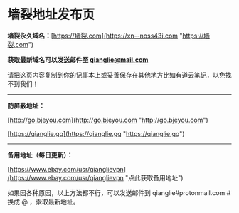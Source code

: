 # 墙裂地址发布页
**墙裂永久域名：**[https://墙裂.com](https://xn--noss43i.com "https://墙裂.com")

**获取最新域名可以发送邮件至 qianglie@mail.com**

请把这页内容复制到你的记事本上或妥善保存在其他地方比如有道云笔记，以免找不到我们！

------------

**防屏蔽地址：**

[http://go.bjeyou.com](http://go.bjeyou.com "http://go.bjeyou.com")

[https://qianglie.gq](https://qianglie.gq "https://qianglie.gq")

------------

**备用地址（每日更新）：**

[https://www.ebay.com/usr/qianglievpn](https://www.ebay.com/usr/qianglievpn "点此获取备用地址")

如果因各种原因，以上方法都不行，可以发送邮件到 qianglie#protonmail.com  # 换成 @ ，索取最新地址。
